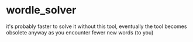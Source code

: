 # wordle_solver
it's probably faster to solve it without this tool, eventually the tool becomes obsolete anyway as you encounter fewer new words (to you)
